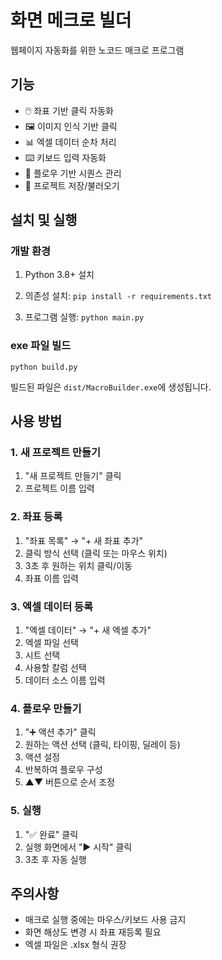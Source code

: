 # 화면 메크로 빌더

웹페이지 자동화를 위한 노코드 매크로 프로그램

## 기능

- 🖱️ 좌표 기반 클릭 자동화
- 🖼️ 이미지 인식 기반 클릭
- 📊 엑셀 데이터 순차 처리
- ⌨️ 키보드 입력 자동화
- 🔄 플로우 기반 시퀀스 관리
- 💾 프로젝트 저장/불러오기

## 설치 및 실행

### 개발 환경

1. Python 3.8+ 설치
2. 의존성 설치:
``` pip install -r requirements.txt ```

3. 프로그램 실행:
```python main.py```

### exe 파일 빌드

```python build.py```


빌드된 파일은 `dist/MacroBuilder.exe`에 생성됩니다.

## 사용 방법

### 1. 새 프로젝트 만들기

1. "새 프로젝트 만들기" 클릭
2. 프로젝트 이름 입력

### 2. 좌표 등록

1. "좌표 목록" → "+ 새 좌표 추가"
2. 클릭 방식 선택 (클릭 또는 마우스 위치)
3. 3초 후 원하는 위치 클릭/이동
4. 좌표 이름 입력

### 3. 엑셀 데이터 등록

1. "엑셀 데이터" → "+ 새 엑셀 추가"
2. 엑셀 파일 선택
3. 시트 선택
4. 사용할 칼럼 선택
5. 데이터 소스 이름 입력

### 4. 플로우 만들기

1. "➕ 액션 추가" 클릭
2. 원하는 액션 선택 (클릭, 타이핑, 딜레이 등)
3. 액션 설정
4. 반복하여 플로우 구성
5. ▲▼ 버튼으로 순서 조정

### 5. 실행

1. "✅ 완료" 클릭
2. 실행 화면에서 "▶️ 시작" 클릭
3. 3초 후 자동 실행

## 주의사항

- 매크로 실행 중에는 마우스/키보드 사용 금지
- 화면 해상도 변경 시 좌표 재등록 필요
- 엑셀 파일은 .xlsx 형식 권장